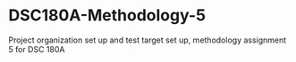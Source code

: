# DSC180A-Methodology-5
Project organization set up and test target set up, methodology assignment 5 for DSC 180A 
